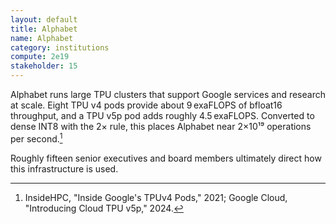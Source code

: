 ```yaml
---
layout: default
title: Alphabet
name: Alphabet
category: institutions
compute: 2e19
stakeholder: 15
---
```


Alphabet runs large TPU clusters that support Google services and research at scale. Eight TPU v4 pods provide about 9 exaFLOPS of bfloat16 throughput, and a TPU v5p pod adds roughly 4.5 exaFLOPS. Converted to dense INT8 with the 2× rule, this places Alphabet near 2×10¹⁹ operations per second.[^1]

Roughly fifteen senior executives and board members ultimately direct how this infrastructure is used.

[^1]: InsideHPC, "Inside Google's TPUv4 Pods," 2021; Google Cloud, "Introducing Cloud TPU v5p," 2024.
